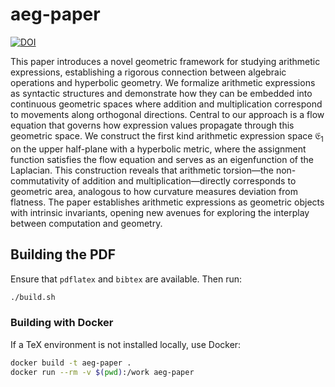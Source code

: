 # aeg-paper

[![DOI](https://zenodo.org/badge/DOI/10.5281/zenodo.16938960.svg)](https://doi.org/10.5281/zenodo.16938960)

This paper introduces a novel geometric framework for studying arithmetic expressions, 
establishing a rigorous connection between algebraic operations and hyperbolic geometry.
We formalize arithmetic expressions as syntactic structures and demonstrate how they can be embedded into continuous geometric spaces where addition and multiplication correspond to movements along orthogonal directions.
Central to our approach is a flow equation that governs how expression values propagate through this geometric space.
We construct the first kind arithmetic expression space $\mathfrak{E}_1$ on the upper half-plane with a hyperbolic metric,
where the assignment function satisfies the flow equation and serves as an eigenfunction of the Laplacian.
This construction reveals that arithmetic torsion—the non-commutativity of addition and multiplication—directly
corresponds to geometric area, analogous to how curvature measures deviation from flatness.
The paper establishes arithmetic expressions as geometric objects with intrinsic invariants,
opening new avenues for exploring the interplay between computation and geometry.


## Building the PDF

Ensure that `pdflatex` and `bibtex` are available. Then run:

```bash
./build.sh
```

### Building with Docker

If a TeX environment is not installed locally, use Docker:

```bash
docker build -t aeg-paper .
docker run --rm -v $(pwd):/work aeg-paper
```
